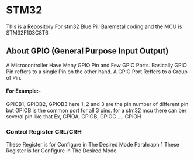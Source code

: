 # STM32
This is a Repository For stm32 Blue Pill Baremetal coding and the MCU is STM32F103C8T6 

## About GPIO (General Purpose Input Output)

A Microcontroller Have Many GPIO Pin and Few GPIO Ports. Basically GPIO Pin reffers to a single Pin on the other hand. A GPIO Port Reffers to a Group of Pin.<br>
#### For Example:- 
GPIOB1, GPIOB2, GPIOB3 here 1, 2 and 3 are the pin number of different pin but GPIOB is the common port for all 3 pins. for a stm32 mcu there can ber several pin like that Ex, GPIOA, GPIOB, GPIOC .... GPIOH

### Control Register CRL/CRH

These Register is for Configure in The Desired Mode
Parahraph 1
These Register is for Configure in The Desired Mode